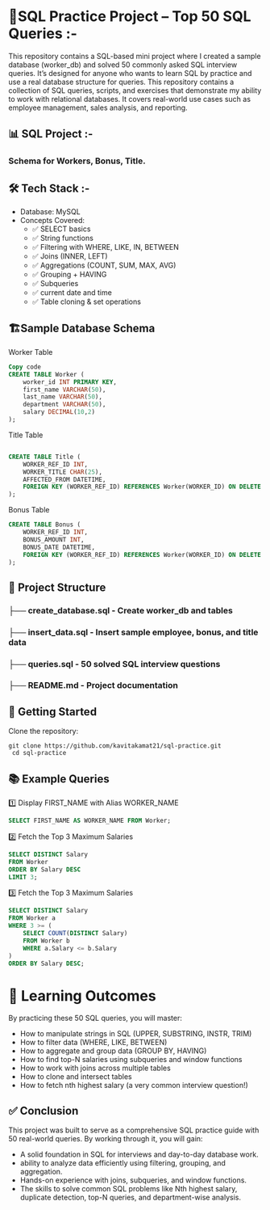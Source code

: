 # 📌SQL Practice Project – Top 50 SQL Queries :-
 
This repository contains a SQL-based mini project where I created a sample database (worker_db) and solved 50 commonly asked SQL interview queries.
It’s designed for anyone who wants to learn SQL by practice and use a real database structure for queries.
This repository contains a collection of SQL queries, scripts, and exercises that demonstrate my ability to work with relational databases. 
It covers real-world use cases such as employee management, sales analysis, and reporting.

## 📊 SQL  Project :-

### Schema for Workers, Bonus, Title.

## 🛠️ Tech Stack :-

- Database: MySQL
- Concepts Covered:
   - ✅ SELECT basics
   - ✅ String functions
   - ✅ Filtering with WHERE, LIKE, IN, BETWEEN
   - ✅ Joins (INNER, LEFT)
   - ✅ Aggregations (COUNT, SUM, MAX, AVG)
   - ✅ Grouping + HAVING
   - ✅ Subqueries
   - ✅ current date and time
   - ✅ Table cloning & set operations

## 🏗️Sample Database Schema
Worker Table
```sql
Copy code
CREATE TABLE Worker (
    worker_id INT PRIMARY KEY,
    first_name VARCHAR(50),
    last_name VARCHAR(50),
    department VARCHAR(50),
    salary DECIMAL(10,2)
);
```
Title Table
```sql

CREATE TABLE Title (
    WORKER_REF_ID INT,
    WORKER_TITLE CHAR(25),
    AFFECTED_FROM DATETIME,
    FOREIGN KEY (WORKER_REF_ID) REFERENCES Worker(WORKER_ID) ON DELETE CASCADE
);
```
Bonus Table
```sql
CREATE TABLE Bonus (
    WORKER_REF_ID INT,
    BONUS_AMOUNT INT,
    BONUS_DATE DATETIME,
    FOREIGN KEY (WORKER_REF_ID) REFERENCES Worker(WORKER_ID) ON DELETE CASCADE
);
```

## 📂 Project Structure

  ### ├── create_database.sql   -  Create worker_db and tables
  ### ├── insert_data.sql       - Insert sample employee, bonus, and title data
  ### ├── queries.sql           - 50 solved SQL interview questions
  ### ├── README.md             - Project documentation


## 🚀 Getting Started

Clone the repository: 

    git clone https://github.com/kavitakamat21/sql-practice.git
     cd sql-practice

## 📚 Example Queries
1️⃣ Display FIRST_NAME with Alias WORKER_NAME
```sql
SELECT FIRST_NAME AS WORKER_NAME FROM Worker;
```
2️⃣ Fetch the Top 3 Maximum Salaries
```sql
SELECT DISTINCT Salary
FROM Worker
ORDER BY Salary DESC
LIMIT 3;
```

3️⃣ Fetch the Top 3 Maximum Salaries
```sql
SELECT DISTINCT Salary 
FROM Worker a 
WHERE 3 >= (
    SELECT COUNT(DISTINCT Salary) 
    FROM Worker b 
    WHERE a.Salary <= b.Salary
)
ORDER BY Salary DESC;
```

# 🎯 Learning Outcomes

By practicing these 50 SQL queries, you will master:
- How to manipulate strings in SQL (UPPER, SUBSTRING, INSTR, TRIM)
- How to filter data (WHERE, LIKE, BETWEEN)
- How to aggregate and group data (GROUP BY, HAVING)
- How to find top-N salaries using subqueries and window functions
- How to work with joins across multiple tables
- How to clone and intersect tables
- How to fetch nth highest salary (a very common interview question!)



## ✅ Conclusion

This project was built to serve as a comprehensive SQL practice guide with 50 real-world queries. By working through it, you will gain:

- A solid foundation in SQL for interviews and day-to-day database work.
-  ability to analyze data efficiently using filtering, grouping, and aggregation.
- Hands-on experience with joins, subqueries, and window functions.
- The skills to solve common SQL problems like Nth highest salary, duplicate detection, top-N queries, and department-wise analysis.










